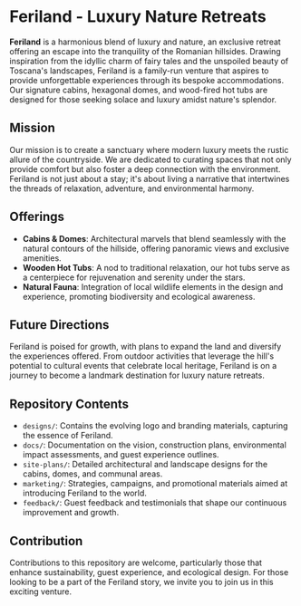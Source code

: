 # Feriland - Luxury Nature Retreats

**Feriland** is a harmonious blend of luxury and nature, an exclusive retreat offering an escape into the tranquility of the Romanian hillsides. Drawing inspiration from the idyllic charm of fairy tales and the unspoiled beauty of Toscana's landscapes, Feriland is a family-run venture that aspires to provide unforgettable experiences through its bespoke accommodations. Our signature cabins, hexagonal domes, and wood-fired hot tubs are designed for those seeking solace and luxury amidst nature's splendor.

## Mission

Our mission is to create a sanctuary where modern luxury meets the rustic allure of the countryside. We are dedicated to curating spaces that not only provide comfort but also foster a deep connection with the environment. Feriland is not just about a stay; it's about living a narrative that intertwines the threads of relaxation, adventure, and environmental harmony.

## Offerings

- **Cabins & Domes**: Architectural marvels that blend seamlessly with the natural contours of the hillside, offering panoramic views and exclusive amenities.
- **Wooden Hot Tubs**: A nod to traditional relaxation, our hot tubs serve as a centerpiece for rejuvenation and serenity under the stars.
- **Natural Fauna**: Integration of local wildlife elements in the design and experience, promoting biodiversity and ecological awareness.

## Future Directions

Feriland is poised for growth, with plans to expand the land and diversify the experiences offered. From outdoor activities that leverage the hill's potential to cultural events that celebrate local heritage, Feriland is on a journey to become a landmark destination for luxury nature retreats.

## Repository Contents

- `designs/`: Contains the evolving logo and branding materials, capturing the essence of Feriland.
- `docs/`: Documentation on the vision, construction plans, environmental impact assessments, and guest experience outlines.
- `site-plans/`: Detailed architectural and landscape designs for the cabins, domes, and communal areas.
- `marketing/`: Strategies, campaigns, and promotional materials aimed at introducing Feriland to the world.
- `feedback/`: Guest feedback and testimonials that shape our continuous 
improvement and growth.

## Contribution

Contributions to this repository are welcome, particularly those that enhance sustainability, guest experience, and ecological design. For those looking to be a part of the Feriland story, we invite you to join us in this exciting venture.
